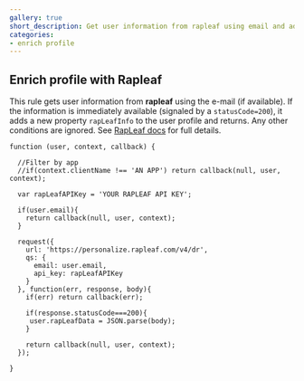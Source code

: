 ```yaml
---
gallery: true
short_description: Get user information from rapleaf using email and add rapLeafInfo property to user profile
categories:
- enrich profile
---
```

## Enrich profile with Rapleaf

This rule gets user information from __rapleaf__ using the e-mail (if available). If the information is immediately available (signaled by a `statusCode=200`), it adds a new property `rapLeafInfo` to the user profile and returns. Any other conditions are ignored. See [RapLeaf docs](http://www.rapleaf.com/developers/personalization-api/) for full details.

```
function (user, context, callback) {

  //Filter by app
  //if(context.clientName !== 'AN APP') return callback(null, user, context);

  var rapLeafAPIKey = 'YOUR RAPLEAF API KEY';

  if(user.email){
    return callback(null, user, context);
  }

  request({
    url: 'https://personalize.rapleaf.com/v4/dr',
    qs: {
      email: user.email,
      api_key: rapLeafAPIKey
    }
  }, function(err, response, body){
    if(err) return callback(err);

    if(response.statusCode===200){
     user.rapLeafData = JSON.parse(body);
    }

    return callback(null, user, context);
  });

}
```
